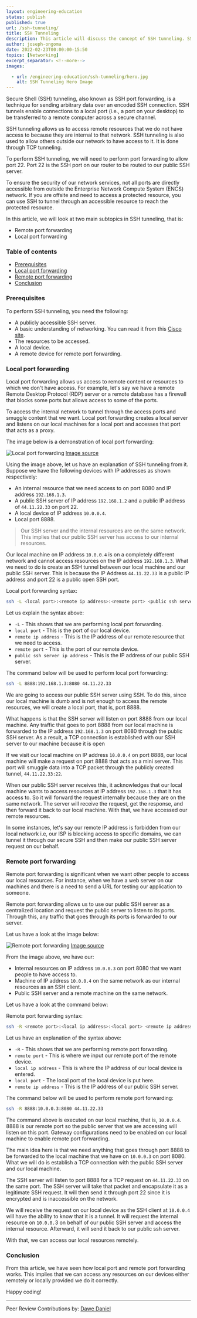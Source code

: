 ```yaml
---
layout: engineering-education
status: publish
published: true
url: /ssh-tunneling/
title: SSH Tunneling
description: This article will discuss the concept of SSH tunneling. SSH tunneling is a technique that allows us to access remote resources that we do not have access to because they are internal to that network.
author: joseph-ongoma
date: 2022-02-23T00:00:00-15:50
topics: [Networking]
excerpt_separator: <!--more-->
images:

  - url: /engineering-education/ssh-tunneling/hero.jpg
    alt: SSH Tunneling Hero Image
---
```

Secure Shell (SSH) tunneling, also known as SSH port forwarding, is a technique for sending arbitrary data over an encoded SSH connection. SSH tunnels enable connections to a local port (i.e., a port on your desktop) to be transferred to a remote computer across a secure channel. 
<!--more-->
SSH tunneling allows us to access remote resources that we do not have access to because they are internal to that network. SSH tunneling is also used to allow others outside our network to have access to it. It is done through TCP tunneling.

To perform SSH tunneling, we will need to perform port forwarding to allow port 22. Port 22 is the SSH port on our router to be routed to our public SSH server.

To ensure the security of our network services, not all ports are directly accessible from outside the Enterprise Network Compute System (ENCS) network. If you are offsite and need to access a protected resource, you can use SSH to tunnel through an accessible resource to reach the protected resource.

In this article, we will look at two main subtopics in SSH tunneling, that is:
- Remote port forwarding
- Local port forwarding

### Table of contents
- [Prerequisites](#prerequisites)
- [Local port forwarding](#local-port-forwarding)
- [Remote port forwarding](#remote-port-forwarding)
- [Conclusion](#conclusion)

### Prerequisites
To perform SSH tunneling, you need the following:
- A publicly accessible SSH server.
- A basic understanding of networking. You can read it from this [Cisco site](https://www.cisco.com/c/en/us/solutions/small-business/resource-center/networking/networking-basics.html).
- The resources to be accessed.
- A local device.
- A remote device for remote port forwarding.

### Local port forwarding
Local port forwarding allows us access to remote content or resources to which we don't have access. For example, let's say we have a remote Remote Desktop Protocol (RDP) server or a remote database has a firewall that blocks some ports but allows access to some of the ports.

To access the internal network to tunnel through the access ports and smuggle content that we want. Local port forwarding creates a local server and listens on our local machines for a local port and accesses that port that acts as a proxy. 

The image below is a demonstration of local port forwarding:

![Local port forwarding](/engineering-education/ssh-tunneling/local.jpg)
[Image source](https://sites.google.com/view/ssh-tunneling/home)

Using the image above, let us have an explanation of SSH tunneling from it. Suppose we have the following devices with IP addresses as shown respectively:
- An internal resource that we need access to on port 8080 and IP address `192.168.1.3`.
- A public SSH server of IP address `192.168.1.2` and a public IP address of `44.11.22.33` on port 22.
- A local device of IP address `10.0.0.4`.
- Local port 8888.

> Our SSH server and the internal resources are on the same network. This implies that our public SSH server has access to our internal resources.

Our local machine on IP address `10.0.0.4` is on a completely different network and cannot access resources on the IP address `192.168.1.3`. What we need to do is create an SSH tunnel between our local machine and our public SSH server. This is because the IP Address `44.11.22.33` is a public IP address and port 22 is a public open SSH port.

Local port forwarding syntax:

```bash
ssh -L <local port>:<remote ip address>:<remote port> <public ssh server ip address>
```

Let us explain the syntax above:
- `-L` - This shows that we are performing local port forwarding. 
- `local port` - This is the port of our local device.
- `remote ip address` - This is the IP address of our remote resource that we need to access.
- `remote port` - This is the port of our remote device.
- `public ssh server ip address` - This is the IP address of our public SSH server.

The command below will be used to perform local port forwarding:

```bash
ssh -L 8888:192.168.1.3:8080 44.11.22.33
```

We are going to access our public SSH server using SSH. To do this, since our local machine is dumb and is not enough to access the remote resources, we will create a local port, that is, port 8888. 

What happens is that the SSH server will listen on port 8888 from our local machine. Any traffic that goes to port 8888 from our local machine is forwarded to the IP address `192.168.1.3` on port 8080 through the public SSH server. As a result, a TCP connection is established with our SSH server to our machine because it is open

If we visit our local machine on IP address `10.0.0.4` on port 8888, our local machine will make a request on port 8888 that acts as a mini server. This port will smuggle data into a TCP packet through the publicly created tunnel, `44.11.22.33:22`. 

When our public SSH server receives this, it acknowledges that our local machine wants to access resources at IP address `192.168.1.3` that it has access to. So it will forward the request internally because they are on the same network. The server will receive the request, get the response, and then forward it back to our local machine. With that, we have accessed our remote resources.

In some instances,  let's say our remote IP address is forbidden from our local network i.e, our ISP is blocking access to specific domains, we can tunnel it through our secure SSH and then make our public SSH server request on our behalf.

### Remote port forwarding
Remote port forwarding is significant when we want other people to access our local resources. For instance, when we have a web server on our machines and there is a need to send a URL for testing our application to someone.

Remote port forwarding allows us to use our public SSH server as a centralized location and request the public server to listen to its ports. Through this, any traffic that goes through its ports is forwarded to our server.

Let us have a look at the image below:

![Remote port forwarding](/engineering-education/ssh-tunneling/remote.jpg)
[Image source](https://sites.google.com/view/ssh-tunneling/home)

From the image above, we have our:
- Internal resources on IP address `10.0.0.3` on port 8080 that we want people to have access to.
- Machine of IP address `10.0.0.4` on the same network as our internal resources as an SSH client.
- Public SSH server and a remote machine on the same network.

Let us have a look at the command below:

Remote port forwarding syntax:

```bash
ssh -R <remote port>:<local ip address>:<local port> <remote ip address>
```

Let us have an explanation of the syntax above:
- `-R` - This shows that we are performing remote port forwarding.
- `remote port` - This is where we input our remote port of the remote device.
- `local ip address` - This is where the IP address of our local device is entered.
- `local port` - The local port of the local device is put here.
- `remote ip address` - This is the IP address of our public SSH server.

The command below will be used to perform remote port forwarding:

```bash
ssh -R 8888:10.0.0.3:8080 44.11.22.33
```

The command above is executed on our local machine, that is, `10.0.0.4`. 8888 is our remote port so the public server that we are accessing will listen on this port. Gateway configurations need to be enabled on our local machine to enable remote port forwarding.

The main idea here is that we need anything that goes through port 8888 to be forwarded to the local machine that we have on `10.0.0.3` on port 8080. What we will do is establish a TCP connection with the public SSH server and our local machine. 

The SSH server will listen to port 8888 for a TCP request on `44.11.22.33` on the same port. The SSH server will take that packet and encapsulate it as a legitimate SSH request. It will then send it through port 22 since it is encrypted and is inaccessible on the network.
  
We will receive the request on our local device as the SSH client at `10.0.0.4` will have the ability to know that it is a tunnel. It will request the internal resource on `10.0.0.`3 on behalf of our public SSH server and access the internal resource. Afterward, it will send it back to our public ssh server.

With that, we can access our local resources remotely.

### Conclusion
From this article, we have seen how local port and remote port forwarding works. This implies that we can access any resources on our devices either remotely or locally provided we do it correctly.

Happy coding!

---
Peer Review Contributions by: [Dawe Daniel](/engineering-education/authors/dawe-daniel/)
